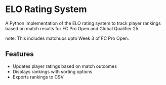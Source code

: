 # ELO Rating System

A Python implementation of the ELO rating system to track player rankings based on match results for FC Pro Open and Global Qualifier 25.

note: This includes matchups upto Week 3 of FC Pro Open.

## Features
- Updates player ratings based on match outcomes
- Displays rankings with sorting options
- Exports rankings to CSV
